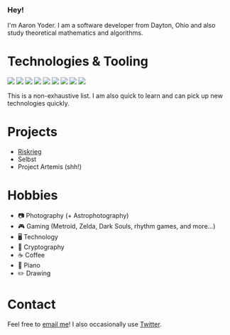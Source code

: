 ### Hey!

I'm Aaron Yoder. I am a software developer from Dayton, Ohio and also study theoretical mathematics and algorithms.

# Technologies & Tooling

![](https://img.shields.io/badge/OS-Windows-informational?style=flat&logo=windows11&logoColor=white&color=18a8ff)
![](https://img.shields.io/badge/OS-Linux-informational?style=flat&logo=linux&logoColor=white&color=003366)
![](https://img.shields.io/badge/OS-Android-informational?style=flat&logo=android&logoColor=white&color=3ddc84)
![](https://img.shields.io/badge/Code-Java-informational?style=flat&logo=java&logoColor=white&color=db9020)
![](https://img.shields.io/badge/Code-Kotlin-informational?style=flat&logo=kotlin&logoColor=white&color=db9020)
![](https://img.shields.io/badge/Editor-IntelliJ_IDEA-informational?style=flat&logo=intellij-idea&logoColor=white&color=7000cc)
![](https://img.shields.io/badge/Tools-Gradle-informational?style=flat&logo=gradle&logoColor=white&color=007acc)
![](https://img.shields.io/badge/Tools-Maven-informational?style=flat&logo=apachemaven&logoColor=white&color=007acc)
![](https://img.shields.io/badge/Tools-Git-informational?style=flat&logo=git&logoColor=white&color=007acc)

This is a non-exhaustive list. I am also quick to learn and can pick up new technologies quickly.

# Projects

* [Riskrieg](https://riskrieg.com)
* Selbst
* Project Artemis (shh!)

# Hobbies

* 📷 Photography (+ Astrophotography)
* 🎮 Gaming (Metroid, Zelda, Dark Souls, rhythm games, and more...)
* 🖥️ Technology
* 🔐 Cryptography
* ☕ Coffee
* 🎹 Piano
* ✏️ Drawing

# Contact

Feel free to [email me](mailto:aaronjyoder@gmail.com)! I also occasionally use [Twitter](https://twitter.com/aaronjyoder).
